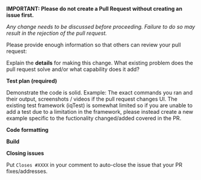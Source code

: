 **IMPORTANT: Please do not create a Pull Request without creating an issue first.**

*Any change needs to be discussed before proceeding. Failure to do so may result in the rejection of the pull request.*

Please provide enough information so that others can review your pull request:

<!-- You can skip this if you're fixing a typo or adding an example. -->

Explain the **details** for making this change. What existing problem does the pull request solve and/or what capability does it add?

<!-- Example: When "Adding a function to do X", explain why it is necessary to have a way to do X. -->

**Test plan (required)**

Demonstrate the code is solid. Example: The exact commands you ran and their output, screenshots / videos if the pull request changes UI.  The existing test framework (iqTest) is somewhat limited so if you are unable to add a test due to a limitation in the framework, please instead create a new example specific to the fuctionality changed/added covered in the PR.

<!-- If you added a test, please make sure the tests pass. -->

**Code formatting**

<!-- In lieu of a formal style-guide, take care to maintain the existing coding style. -->

**Build**

<!-- Please make sure the build completes successfully with your change. -->

**Closing issues**

Put `Closes #XXXX` in your comment to auto-close the issue that your PR fixes/addresses.